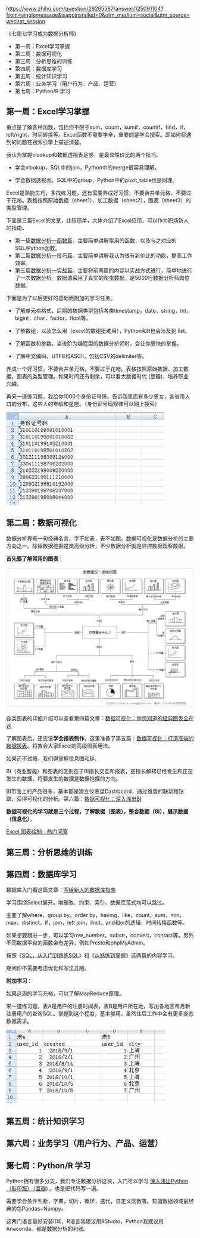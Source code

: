 https://www.zhihu.com/question/29265587/answer/125091104?from=singlemessage&isappinstalled=0&utm_medium=social&utm_source=wechat_session

《七周七学习成为数据分析师》

- 第一周：Excel学习掌握
- 第二周：数据可视化
- 第三周：分析思维的训练
- 第四周：数据库学习
- 第五周：统计知识学习
- 第六周：业务学习（用户行为、产品、运营）
- 第七周：Python/R 学习

## 第一周：Excel学习掌握

重点是了解各种函数，包括但不限于sum，count，sumif，countif，find，if，left/right，时间转换等。Excel函数不需要学全，重要的是学会搜索。即如何将遇到的问题在搜索引擎上描述清楚。

我认为掌握vlookup和数据透视表足够，是最具性价比的两个技巧。

- 学会vlookup，SQL中的join，Python中的merge很容易理解。

- 学会数据透视表，SQL中的group，Python中的pivot\_table也是同理。

Excel是熟能生巧，多找练习题。还有需要养成好习惯，不要合并单元格，不要过于花哨。表格按照原始数据（sheet1）、加工数据（sheet2），图表（sheet3）的类型管理。

下面是三篇Excel的文章，比较简单，大体介绍了Excel应用，可以作为职场新人的指南。

- 第一篇[数据分析—函数篇](https://zhuanlan.zhihu.com/p/23345231)。主要简单讲解常用的函数，以及与之对应的SQL/Python函数。
- 第二篇[数据分析—技巧篇](https://zhuanlan.zhihu.com/p/23618955)。主要简单讲解我认为很有新价比的功能，提高工作效率。
- 第三篇[数据分析—实战篇](https://zhuanlan.zhihu.com/p/24084300)。主要将前两篇的内容以实战方式进行，简单地进行了一次数据分析。数据源采用了真实的爬虫数据，是5000行数据分析师岗位数据。

下面是为了以后更好的基础而附加的学习任务。

- 了解单元格格式，后期的数据类型包括各类timestamp，date，string，int，bigint，char，factor，float等。

- 了解数组，以及怎么用（excel的数组挺难用），Python和R也会涉及到 list。

- 了解函数和参数，当进阶为编程型的数据分析师时，会让你更快的掌握。

- 了解中文编码，UTF8和ASCII，包括CSV的delimiter等。

养成一个好习惯，不要合并单元格，不要过于花哨。表格按照原始数据、加工数据，图表的类型管理。如果时间还有剩余，可以看大数据时代 (豆瓣)，培养职业兴趣。

再来一道练习题，我给你1000个身份证号码，告诉我里面有多少男女，各省市人口的分布，这些人的年龄和星座。（身份证号码规律可以网上搜索）

![config](images/1.jpg)

## 第二周：数据可视化

数据分析界有一句经典名言，字不如表，表不如图。数据可视化是数据分析的主要方向之一。除掉数据挖掘这类高级分析，不少数据分析就是监控数据观察数据。

**首先要了解常用的图表**：

![config](images/2.jpg)

各类图表的详细介绍可以查看第四篇文章：[数据可视化：你想知道的经典图表全在这](https://zhuanlan.zhihu.com/p/24168144)

了解图表后，还应该**学会报表制作**，这里准备了第五篇：[数据可视化：打造高端的数据报表](https://zhuanlan.zhihu.com/p/24409555)。将教会大家Excel的高级图表用法。

如果还不过瘾，我们得掌握信息图和BI。

BI（商业智能）和图表的区别在于BI擅长交互和报表，更擅长解释已经发生和正在发生的数据。将要发生的数据是数据挖掘的方向。

BI市面上的产品很多，基本都是建立仪表盘Dashboard，通过维度的联动和钻取，获得可视化的分析。第六篇：[数据可视化：深入浅出BI](https://zhuanlan.zhihu.com/p/24573880) 

**数据可视化的学习就是三个过程，了解数据（图表），整合数据（BI），展示数据（信息化）**。

[Excel 图表绘制 - 热门问答](https://www.zhihu.com/topic/19792123/hot)

## 第三周：分析思维的训练

## 第四周：数据库学习

数据库入门看这篇文章：[写给新人的数据库指南](https://zhuanlan.zhihu.com/p/25120684)

学习围绕Select展开。增删改、约束、索引、数据库范式均可以跳过。

主要了解where，group by，order by，having，like，count，sum，min，max，distinct，if，join，left join，limit，and和or的逻辑，时间转换函数等。

如果想要跟进一步，可以学习row_number，substr，convert，contact等。另外不同数据平台的函数会有差异，例如Presto和phpMyAdmin。

按照《[SQL，从入门到熟练SQL](https://zhuanlan.zhihu.com/p/25203710)》和《[从熟练到掌握](https://zhuanlan.zhihu.com/p/25435517)》这两篇的内容学习。

期间你不需要考虑优化和写法丑陋。

**附加学习**：

如果这周的学习充裕，可以了解MapReduce原理。

来一道练习题，表A是用户的注册时间表，表B是用户所在地，写出各地区每月新注册用户的查询SQL。掌握到这个程度，基本够用，虽然往后工作中会有更多变态数据需求。

![config](images/3.jpg)

## 第五周：统计知识学习

## 第六周：业务学习（用户行为、产品、运营）

## 第七周：Python/R 学习

Python拥有很多分支，我们专注数据分析这块，入门可以学习 [深入浅出Python（影印版） (豆瓣)](https://link.zhihu.com/?target=https%3A//book.douban.com/subject/6892016/) 。也是把代码写一遍。

需要学会条件判断，字典，切片，循环，迭代，自定义函数等。知道数据领域最经典的包Pandas+Numpy。

这两门语言最好安装IDE，R语言我建议用RStudio，Python我建议用 Anaconda。都是数据分析的利器。